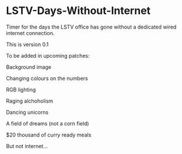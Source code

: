 # LSTV-Days-Without-Internet
Timer for the days the LSTV office has gone without a dedicated wired internet connection.

This is version 0.1

To be added in upcoming patches:

  Background image
  
  Changing colours on the numbers
  
  RGB lighting
  
  Raging alchoholism
  
  Dancing unicorns
  
  A field of dreams (not a corn field)
  
  $20 thousand of curry ready meals
  
  But not internet...
